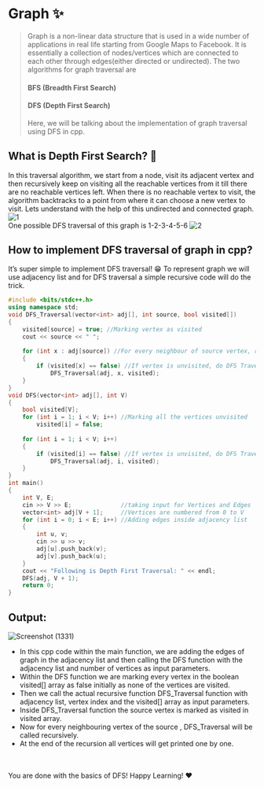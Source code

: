 # Graph ✨
> Graph is a non-linear data structure that is used in a wide number of applications in real life starting from Google Maps to Facebook. It is essentially a collection of nodes/vertices which are connected to each other through edges(either directed or undirected). 
> The two algorithms for graph traversal are
> #### BFS (Breadth First Search) 
> #### DFS (Depth First Search)
> Here, we will be talking about the implementation of graph traversal using DFS in cpp.
## What is Depth First Search? 🤔
In this traversal algorithm, we start from a node, visit its adjacent vertex and then recursively keep on visiting all the reachable vertices from it till there are no reachable vertices left. When there is no reachable vertex to visit, the algorithm backtracks to a point from where it can choose a new vertex to visit. 
Lets understand with the help of this undirected and connected graph.
![1](https://user-images.githubusercontent.com/88573135/134897904-950d2655-e563-4c1f-b147-3d660f2c948c.png)
<br>
One possible DFS traversal of this graph is 1-2-3-4-5-6
![2](https://user-images.githubusercontent.com/88573135/134897762-8c3a32bf-9a67-442e-b6d8-c36b912ad52c.png)
## How to implement DFS traversal of graph in cpp?
It’s super simple to implement DFS traversal! 😁 To represent graph we will use adjacency list and for DFS traversal a simple recursive code will do the trick.
```cpp
#include <bits/stdc++.h>
using namespace std;
void DFS_Traversal(vector<int> adj[], int source, bool visited[])
{
    visited[source] = true; //Marking vertex as visited
    cout << source << " ";
 
    for (int x : adj[source]) //For every neighbour of source vertex, run the loop
    {
        if (visited[x] == false) //If vertex is unvisited, do DFS Traversal
            DFS_Traversal(adj, x, visited);
    }
}
void DFS(vector<int> adj[], int V)
{
    bool visited[V];
    for (int i = 1; i < V; i++) //Marking all the vertices unvisited
        visited[i] = false;
 
    for (int i = 1; i < V; i++)
    {
        if (visited[i] == false) //If vertex is unvisited, do DFS Traversal
            DFS_Traversal(adj, i, visited);
    }
}
int main()
{
    int V, E;
    cin >> V >> E;              //taking input for Vertices and Edges
    vector<int> adj[V + 1];     //Vertices are numbered from 0 to V
    for (int i = 0; i < E; i++) //Adding edges inside adjacency list
    {
        int u, v;
        cin >> u >> v;
        adj[u].push_back(v);
        adj[v].push_back(u);
    }
    cout << "Following is Depth First Traversal: " << endl;
    DFS(adj, V + 1);
    return 0;
}
  ```
## Output:
  ![Screenshot (1331)](https://user-images.githubusercontent.com/88573135/134897018-531a3473-8fd6-4ae1-b603-d11b4c1ac2bf.png)

* In this cpp code within the main function, we are adding the edges of graph in the adjacency list and then calling the DFS function with the adjacency list and number of vertices as input parameters.
* Within the DFS function we are marking every vertex in the boolean visited[] array as false initially as none of the vertices are visited.
* Then we call the actual recursive function DFS_Traversal function with adjacency list, vertex index and the visited[] array as input parameters.
* Inside DFS_Traversal function the source vertex is marked as visited in visited array. 
* Now for every neighbouring vertex of the source , DFS_Traversal will be called recursively.
* At the end of the recursion all vertices will get printed one by one.
<br>
<br>
You are done with the basics of DFS! Happy Learning! ❤️
